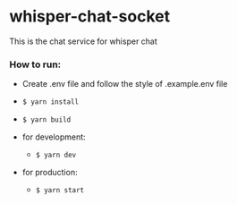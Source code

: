 # whisper-chat-socket

This is the chat service for whisper chat



### How to run:

- Create .env file and follow the style of .example.env file

- ```bash
  $ yarn install
  ```

- ```bash
  $ yarn build
  ```

- for development:

  - ```bash
    $ yarn dev
    ```

- for production:

  - ```bash
    $ yarn start
    ```

    
